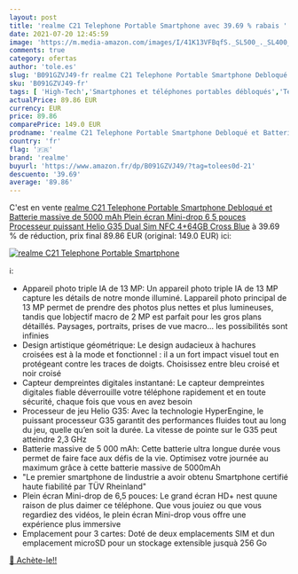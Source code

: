 ```yaml
---
layout: post
title: 'realme C21 Telephone Portable Smartphone avec 39.69 % rabais '
date: 2021-07-20 12:45:59
image: 'https://m.media-amazon.com/images/I/41K13VFBqfS._SL500_._SL400_.jpg'
comments: true
category: ofertas
author: 'tole.es'
slug: 'B091GZVJ49-fr realme C21 Telephone Portable Smartphone Debloqué et...'
sku: 'B091GZVJ49-fr'
tags: [ 'High-Tech','Smartphones et téléphones portables débloqués','Téléphones portables et accessoires','realme', ]
actualPrice: 89.86 EUR
currency: EUR
price: 89.86
comparePrice: 149.0 EUR
prodname: 'realme C21 Telephone Portable Smartphone Debloqué et Batterie massive de 5000 mAh Plein écran Mini-drop 6 5 pouces  Processeur puissant Helio G35 Dual Sim  NFC 4+64GB  Cross Blue'
country: 'fr'
flag: '🇫🇷'
brand: 'realme'
buyurl: 'https://www.amazon.fr/dp/B091GZVJ49/?tag=tolees0d-21'
descuento: '39.69'
average: '89.86'
---
```


C'est en vente [realme C21 Telephone Portable Smartphone Debloqué et Batterie massive de 5000 mAh Plein écran Mini-drop 6 5 pouces  Processeur puissant Helio G35 Dual Sim  NFC 4+64GB  Cross Blue](https://www.amazon.fr/dp/B091GZVJ49/?tag=tolees0d-21)  à  39.69 % de réduction, prix final  89.86 EUR (original: 149.0 EUR) ici:

[![realme C21 Telephone Portable Smartphone](https://m.media-amazon.com/images/I/41K13VFBqfS._SL500_._SL400_.jpg)](https://www.amazon.fr/dp/B091GZVJ49/?tag=tolees0d-21)

ℹ️:

- Appareil photo triple IA de 13 MP: Un appareil photo triple IA de 13 MP capture les détails de notre monde illuminé. Lappareil photo principal de 13 MP permet de prendre des photos plus nettes et plus lumineuses, tandis que lobjectif macro de 2 MP est parfait pour les gros plans détaillés. Paysages, portraits, prises de vue macro... les possibilités sont infinies
- Design artistique géométrique: Le design audacieux à hachures croisées est à la mode et fonctionnel : il a un fort impact visuel tout en protégeant contre les traces de doigts. Choisissez entre bleu croisé et noir croisé
- Capteur dempreintes digitales instantané: Le capteur dempreintes digitales fiable déverrouille votre téléphone rapidement et en toute sécurité, chaque fois que vous en avez besoin
- Processeur de jeu Helio G35: Avec la technologie HyperEngine, le puissant processeur G35 garantit des performances fluides tout au long du jeu, quelle qu’en soit la durée. La vitesse de pointe sur le G35 peut atteindre 2,3 GHz
- Batterie massive de 5 000 mAh: Cette batterie ultra longue durée vous permet de faire face aux défis de la vie. Optimisez votre journée au maximum grâce à cette batterie massive de 5000mAh
- "Le premier smartphone de lindustrie a avoir obtenu Smartphone certifié haute fiabilité par TÜV Rheinland"
- Plein écran Mini-drop de 6,5 pouces: Le grand écran HD+ nest quune raison de plus daimer ce téléphone. Que vous jouiez ou que vous regardiez des vidéos, le plein écran Mini-drop vous offre une expérience plus immersive
- Emplacement pour 3 cartes: Doté de deux emplacements SIM et dun emplacement microSD pour un stockage extensible jusquà 256 Go

[🛒 Achète-le!!](https://www.amazon.fr/dp/B091GZVJ49/?tag=tolees0d-21)
